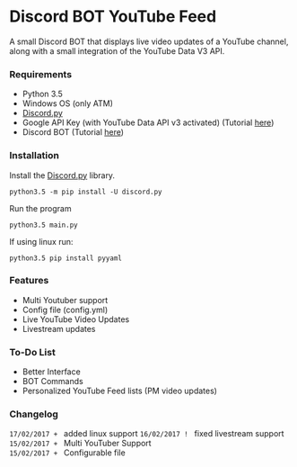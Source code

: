 # Discord BOT YouTube Feed

A small Discord BOT that displays live video updates of a YouTube channel, along with a small integration of the YouTube Data V3 API.

### Requirements
- Python 3.5
- Windows OS (only ATM)
- [Discord.py](https://github.com/Rapptz/discord.py)
- Google API Key (with YouTube Data API v3 activated) (Tutorial [here](https://developers.google.com/youtube/v3/getting-started))
- Discord BOT (Tutorial [here](https://github.com/reactiflux/discord-irc/wiki/Creating-a-discord-bot-&-getting-a-token))

### Installation
Install the [Discord.py](https://github.com/Rapptz/discord.py) library.
```
python3.5 -m pip install -U discord.py
```
Run the program
```
python3.5 main.py
```
  
If using linux run:
```
python3.5 pip install pyyaml
```

### Features
- Multi Youtuber support
- Config file (config.yml)
- Live YouTube Video Updates
- Livestream updates

### To-Do List
- Better Interface
- BOT Commands
- Personalized YouTube Feed lists (PM video updates)

### Changelog
`17/02/2017 + ` added linux support
`16/02/2017 ! ` fixed livestream support  
`15/02/2017 + ` Multi YouTuber Support  
`15/02/2017 + ` Configurable file
